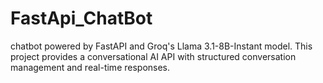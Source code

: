# FastApi_ChatBot
 chatbot powered by FastAPI and Groq's Llama 3.1-8B-Instant model. This project provides a conversational AI API with structured conversation management and real-time responses.
